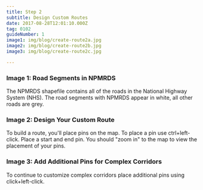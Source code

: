 ```yaml
---
title: Step 2
subtitle: Design Custom Routes
date: 2017-08-28T12:01:10.000Z
tag: 0102
guideNumber: 1
image1: img/blog/create-route2a.jpg
image2: img/blog/create-route2b.jpg
image3: img/blog/create-route2c.jpg

---
```



### Image 1: Road Segments in NPMRDS
The NPMRDS shapefile contains all of the roads in the National Highway System (NHS). The road segments with NPMRDS appear in white, all other roads are grey.

### Image 2: Design Your Custom Route
To build a route, you'll place pins on the map. To place a pin use ctrl+left-click. Place a start and end pin. You should "zoom in" to the map to view the placement of your pins.

### Image 3: Add Additional Pins for Complex Corridors
To continue to customize complex corridors place additional pins using click+left-click.